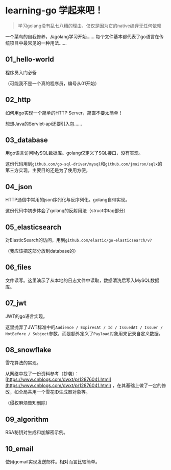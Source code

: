 # learning-go 学起来吧！

> 学习golang没有乱七八糟的理由，仅仅是因为它的native编译无任何依赖

一个菜鸟的自我修养，从golang学习开始……
每个文件基本都代表了go语言在传统项目中最常见的一种用法……



## 01_hello-world

程序员入门必备

（可能我不是一个真的程序员，编号从01开始）



## 02_http

如何用go实现一个简单的HTTP Server，简直不要太简单！

想想Java的Servlet-api还要引入包……



## 03_database

用go语言访问MySQL数据库。golang仅定义了SQL接口，没有实现。

这份代码用到`github.com/go-sql-driver/mysql`和`github.com/jmoiron/sqlx`的第三方实现，主要目的还是为了使用方便。



## 04_json

HTTP通信中常用的json序列化与反序列化。golang自带实现。

这份代码中初步体会了golang的反射用法（struct中tag部分）



## 05_elasticsearch

对ElasticSearch的访问，用到`github.com/elastic/go-elasticsearch/v7`

（我应该把这部分放到database的）



## 06_files

文件读写。这里演示了从本地的日志文件中读取，数据清洗后写入MySQL数据库。



## 07_jwt

JWT的go语言实现。

这里抛弃了JWT标准中的`Audience / ExpiresAt / Id / IssuedAt / Issuer / NotBefore / Subject`参数，而是额外定义了`Payload`对象用来记录自定义数据。



## 08_snowflake

雪花算法的实现。

从网络中找了一份资料参考（抄袭）：[https://www.cnblogs.com/dwxt/p/12876041.html](https://www.cnblogs.com/dwxt/p/12876041.html) ，在其基础上做了一定的修改，如全局共用一个雪花ID生成器对象等。

（侵权麻烦告知删除）



## 09_algorithm

RSA秘钥对生成和加解密示例。



## 10_email

使用gomail实现发送邮件。相对而言比较简单。